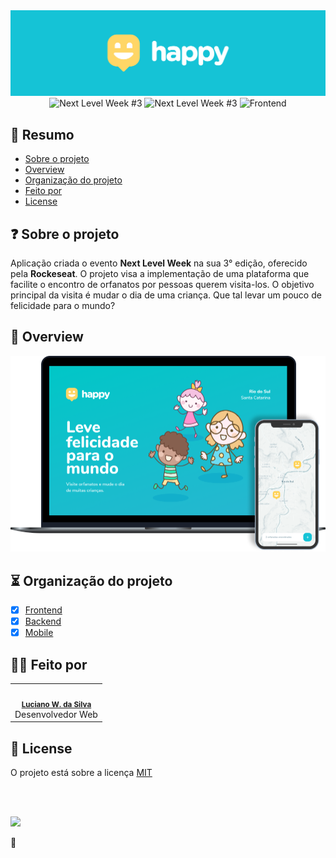 <div align="center">
  <img src=".github/assets/cover.svg" >
</div>

<div align="center">
  <img src="https://img.shields.io/badge/Next%20Level%20Week-%233-9466FF?style=for-the-badge" alt="Next Level Week #3" />
  <img src="https://img.shields.io/badge/evento%20da-rockeseat-9466FF?style=for-the-badge" alt="Next Level Week #3" />
  <img src="https://img.shields.io/badge/Versão%3F-1.0.0-FFD666?style=for-the-badge" alt="Frontend" />
</div>

## 📓 Resumo
- [Sobre o projeto](#sobre-o-projeto)
- [Overview](#overview)
- [Organização do projeto](#organização-do-projeto)
- [Feito por](#feito-por)
- [License](#license)

## ❓ Sobre o projeto
Aplicação criada o evento **Next Level Week** na sua 3° edição, oferecido pela **Rockeseat**. O projeto visa a implementação de uma plataforma que facilite o encontro de orfanatos por pessoas querem visita-los. O objetivo principal da visita é mudar o dia de uma criança. Que tal levar um pouco de felicidade para o mundo?  

## 🚀 Overview
<div align="center">
  <img src=".github/assets/overview.png" alt="Frontend" />
</div>

## ⏳ Organização do projeto
- [x] [Frontend](https://github.com/LucianoWeslen11/happy/tree/master/frontend)
- [x] [Backend](https://github.com/LucianoWeslen11/happy/tree/master/backend)
- [x] [Mobile](https://github.com/LucianoWeslen11/happy/tree/master/mobile)

## 👨‍💻 Feito por
<table>
  <tr>
    <td align="center"><img style="border-radius: 50%;" src="https://avatars3.githubusercontent.com/u/36344130?s=460&u=8f38afb60832d4576570ab1672894ac935e65db6&v=4" width="100px;" alt=""/><br /><sub><b><a href="https://linkedin.com/in/lucianoweslen11" title="Luciano">Luciano W. da Silva</a></b></sub><br/>Desenvolvedor Web</td>
  </tr>
</table>

## 📜 License
O projeto está sobre a licença [MIT](./LICENSE)

<br/>
<br/>

![](https://img.shields.io/badge/Nunca%20esque%C3%A7a%20de-aproveitar%20todos%20os%20momentos-informational?style=for-the-badge&logo=quote&logoColor=white&color=f4a261)

🧡